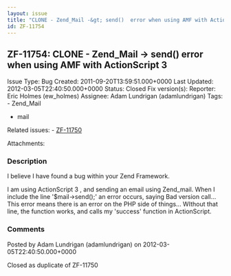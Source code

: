 ```yaml
---
layout: issue
title: "CLONE - Zend_Mail -&gt; send()  error when using AMF with ActionScript 3"
id: ZF-11754
---
```


ZF-11754: CLONE - Zend\_Mail -> send() error when using AMF with ActionScript 3
-------------------------------------------------------------------------------

 Issue Type: Bug Created: 2011-09-20T13:59:51.000+0000 Last Updated: 2012-03-05T22:40:50.000+0000 Status: Closed Fix version(s): 
 Reporter:  Eric Holmes (ew\_holmes)  Assignee:  Adam Lundrigan (adamlundrigan)  Tags: - Zend\_Mail
- mail
 
 Related issues: - [ZF-11750](/issues/browse/ZF-11750)
 
 Attachments: 
### Description

I believe I have found a bug within your Zend Framework.

I am using ActionScript 3 , and sending an email using Zend\_mail. When I include the line '$mail->send();' an error occurs, saying Bad version call... This error means there is an error on the PHP side of things... WIthout that line, the function works, and calls my 'success' function in ActionScript.

 

 

### Comments

Posted by Adam Lundrigan (adamlundrigan) on 2012-03-05T22:40:50.000+0000

Closed as duplicate of ZF-11750

 

 